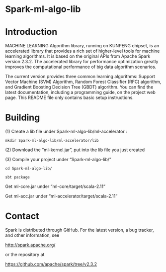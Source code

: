 # Spark-ml-algo-lib



Introduction
============

MACHINE LEARNING Algorithm library, running on KUNPENG chipset, is an accelerated library that provides a rich set of higher-level tools for machine learning algorithms. It is based on the original APIs from Apache Spark version 2.3.2. The accelerated library for performance optimization greatly improves the computational performance of big data algorithm scenarios.

The current version provides three common learning algorithms: Support Vector Machine (SVM) Algorithm, Random Forest Classifier (RFC) algorithm, and Gradient Boosting Decision Tree (GBDT) algorithm. 
You can find the latest documentation, including a programming guide, on the project web page. This README file only contains basic setup instructions.





Building
========

(1) Create a lib file under Spark-ml-algo-lib/ml-accelerator :

    mkdir Spark-ml-algo-lib/ml-accelerator/lib

(2)	Download the “ml-kernel.jar”, put into the lib file you just created

(3) Compile your project under “Spark-ml-algo-lib/”

    cd Spark-ml-algo-lib/
 
    sbt package

 
 Get ml-core.jar under “ml-core/target/scala-2.11”
 
 Get ml-acc.jar under “ml-accelerator/target/scala-2.11”


Contact
=======

Spark is distributed through GitHub. For the latest version, a bug tracker,
and other information, see

  http://spark.apache.org/

or the repository at

  https://github.com/apache/spark/tree/v2.3.2
